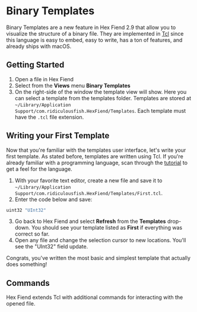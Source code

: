 # Binary Templates

Binary Templates are a new feature in Hex Fiend 2.9 that allow you to visualize the structure of a binary file. They are implemented in [Tcl](https://www.tcl.tk) since this language is easy to embed, easy to write, has a ton of features, and already ships with macOS.

## Getting Started

1. Open a file in Hex Fiend
2. Select from the **Views** menu **Binary Templates**
3. On the right-side of the window the template view will show. Here you can select a template from the templates folder. Templates are stored at `~/Library/Application Support/com.ridiculousfish.HexFiend/Templates`. Each template must have the `.tcl` file extension.

## Writing your First Template

Now that you're familiar with the templates user interface, let's write your first template. As stated before, templates are written using Tcl. If you're already familiar with a programming language, scan through the [tutorial](https://www.tcl.tk/man/tcl8.5/tutorial/tcltutorial.html) to get a feel for the language.

1. With your favorite text editor, create a new file and save it to `~/Library/Application Support/com.ridiculousfish.HexFiend/Templates/First.tcl`.
2. Enter the code below and save:
```tcl
uint32 "UInt32"
```
3. Go back to Hex Fiend and select **Refresh** from the **Templates** drop-down. You should see your template listed as **First** if everything was correct so far.
4. Open any file and change the selection cursor to new locations. You'll see the "UInt32" field update.

Congrats, you've written the most basic and simplest template that actually does something!

## Commands

Hex Fiend extends Tcl with additional commands for interacting with the opened file.
